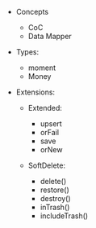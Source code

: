 - Concepts
    - CoC
    - Data Mapper

- Types:

    - moment
    - Money

- Extensions:

    - Extended:
        - upsert
        - orFail
        - save
        - orNew

    - SoftDelete:

        - delete()
        - restore()
        - destroy()
        - inTrash()
        - includeTrash()

